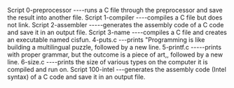 Script 0-preprocessor ----runs a C file through the preprocessor and save the result into another file.
Script 1-compiler ----compiles a C file but does not link. 
Script 2-assembler -----generates the assembly code of a C code and save it in an output file.
Script 3-name ----compiles a C file and creates an executable named cisfun.
4-puts.c ---prints "Programming is like building a multilingual puzzle, followed by a new line.
5-printf.c -----prints with proper grammar, but the outcome is a piece of art,, followed by a new line.
6-size.c ----prints the size of various types on the computer it is compiled and run on.
Script 100-intel ---generates the assembly code (Intel syntax) of a C code and save it in an output file.
